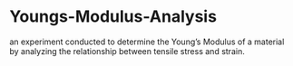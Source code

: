 # Youngs-Modulus-Analysis
an experiment conducted to determine the Young’s Modulus of a material by analyzing the relationship between tensile stress and strain. 
